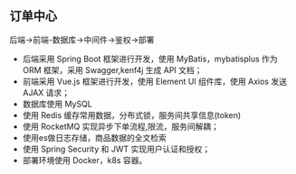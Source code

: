 ## 订单中心
后端->前端-数据库->中间件->鉴权->部署
-   后端采用 Spring Boot 框架进行开发，使用 MyBatis，mybatisplus 作为 ORM 框架，采用 Swagger,kenf4j 生成 API 文档；
-   前端采用 Vue.js 框架进行开发，使用 Element UI 组件库，使用 Axios 发送 AJAX 请求；
-   数据库使用 MySQL
-   使用 Redis 缓存常用数据，分布式锁，服务间共享信息(token)
-   使用 RocketMQ 实现异步下单流程,限流，服务间解耦；
-   使用es做日志存储，商品数据的全文检索
-   使用 Spring Security 和 JWT 实现用户认证和授权；
-   部署环境使用 Docker，k8s 容器。